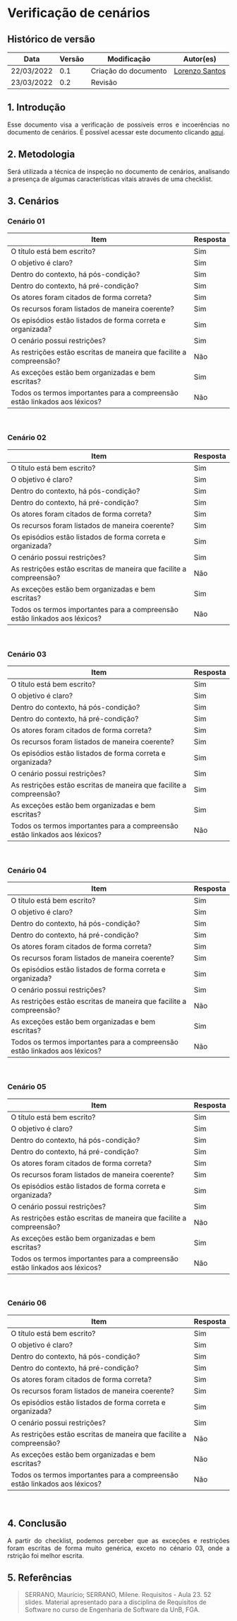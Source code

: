 # Verificação de cenários

## Histórico de versão

|Data | Versão | Modificação | Autor(es)|
| -- | -- | -- | -- |
| 22/03/2022 |  0.1   | Criação do documento |  [Lorenzo Santos](https://github.com/lorenzo7377) |
| 23/03/2022 |  0.2   | Revisão |  [](https://github.com/) |



## 1. Introdução
<p style="text-align: justify">
Esse documento visa a verificação de possíveis erros e incoerências no documento de cenários. É possível acessar este documento clicando <a href="https://requisitos-de-software.github.io/2021.2-PontoFacil/elicitacao/cenarios/">aqui</a>.
</p>

## 2. Metodologia
<p style="text-align: justify">Será utilizada a técnica de inspeção no documento de cenários, analisando a presença de algumas características vitais através de uma checklist.</p>

## 3. Cenários
### Cenário 01
|Item | Resposta | 
| -- | -- |
| O título está bem escrito? |  Sim| 
| O objetivo é claro? | Sim| |
|Dentro do contexto, há pós-condição?|	Sim|
|Dentro do contexto, há pré-condição?|	Sim|
|Os atores foram citados de forma correta?|	Sim|
|Os recursos foram listados de maneira coerente?|	Sim|
|Os episódios estão listados de forma correta e organizada?|	Sim|
|O cenário possui restrições?|	Sim|
|As restrições estão escritas de maneira que facilite a compreensão?|	Não|
|As exceções estão bem organizadas e bem escritas?|	Sim|
|Todos os termos importantes para a compreensão estão linkados aos léxicos?|	Não|

<br>

### Cenário 02
|Item | Resposta | 
| -- | -- |
| O título está bem escrito? |  Sim| 
| O objetivo é claro? | Sim| |
|Dentro do contexto, há pós-condição?|	Sim|
|Dentro do contexto, há pré-condição?|	Sim|
|Os atores foram citados de forma correta?|	Sim|
|Os recursos foram listados de maneira coerente?|	Sim|
|Os episódios estão listados de forma correta e organizada?|	Sim|
|O cenário possui restrições?|	Sim|
|As restrições estão escritas de maneira que facilite a compreensão?|	Não|
|As exceções estão bem organizadas e bem escritas?|	Sim|
|Todos os termos importantes para a compreensão estão linkados aos léxicos?|	Não|
<br>

### Cenário 03
|Item | Resposta | 
| -- | -- |
| O título está bem escrito? |  Sim| 
| O objetivo é claro? | Sim| |
|Dentro do contexto, há pós-condição?|	Sim|
|Dentro do contexto, há pré-condição?|	Sim|
|Os atores foram citados de forma correta?|	Sim|
|Os recursos foram listados de maneira coerente?|	Sim|
|Os episódios estão listados de forma correta e organizada?|	Sim|
|O cenário possui restrições?|	Sim|
|As restrições estão escritas de maneira que facilite a compreensão?|	Sim|
|As exceções estão bem organizadas e bem escritas?|	Sim|
|Todos os termos importantes para a compreensão estão linkados aos léxicos?|	Não|

<br>

### Cenário 04
|Item | Resposta | 
| -- | -- |
| O título está bem escrito? |  Sim| 
| O objetivo é claro? | Sim| |
|Dentro do contexto, há pós-condição?|	Sim|
|Dentro do contexto, há pré-condição?|	Sim|
|Os atores foram citados de forma correta?|	Sim|
|Os recursos foram listados de maneira coerente?|	Sim|
|Os episódios estão listados de forma correta e organizada?|	Sim|
|O cenário possui restrições?|	Sim|
|As restrições estão escritas de maneira que facilite a compreensão?|	Não|
|As exceções estão bem organizadas e bem escritas?|	Sim|
|Todos os termos importantes para a compreensão estão linkados aos léxicos?|	Não|

<br>

### Cenário 05
|Item | Resposta | 
| -- | -- |
| O título está bem escrito? |  Sim| 
| O objetivo é claro? | Sim| |
|Dentro do contexto, há pós-condição?|	Sim|
|Dentro do contexto, há pré-condição?|	Sim|
|Os atores foram citados de forma correta?|	Sim|
|Os recursos foram listados de maneira coerente?|	Sim|
|Os episódios estão listados de forma correta e organizada?|	Sim|
|O cenário possui restrições?|	Sim|
|As restrições estão escritas de maneira que facilite a compreensão?|	Não|
|As exceções estão bem organizadas e bem escritas?|	Sim|
|Todos os termos importantes para a compreensão estão linkados aos léxicos?|	Não|

<br>

### Cenário 06
|Item | Resposta | 
| -- | -- |
| O título está bem escrito? |  Sim| 
| O objetivo é claro? | Sim| |
|Dentro do contexto, há pós-condição?|	Sim|
|Dentro do contexto, há pré-condição?|	Sim|
|Os atores foram citados de forma correta?|	Sim|
|Os recursos foram listados de maneira coerente?|	Sim|
|Os episódios estão listados de forma correta e organizada?|	Sim|
|O cenário possui restrições?|	Sim|
|As restrições estão escritas de maneira que facilite a compreensão?|	Não|
|As exceções estão bem organizadas e bem escritas?|	Não|
|Todos os termos importantes para a compreensão estão linkados aos léxicos?|	Não|

<br>

## 4. Conclusão
<p style="text-align: justify">A partir do checklist, podemos perceber que as exceções e restrições foram escritas de forma muito genérica, exceto no cénario 03, onde a rstrição foi melhor escrita.</p>

## 5. Referências

> SERRANO, Maurício; SERRANO, Milene. Requisitos - Aula 23. 52 slides. Material apresentado para a disciplina de Requisitos de Software no curso de Engenharia de Software da UnB, FGA.
